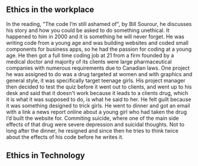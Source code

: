 ## Ethics in the workplace

In the reading, "The code I’m still ashamed of", by Bill Sourour, he discusses his story and how you could be asked to do something unethical. It happened to him in 2000 and it is something he will never forget. He was writing code from a young age and was building websites and coded small components for business apps, so he had the passion for coding at a young age. He then got a full time coding job at 21 from a firm founded by a medical doctor and majority of its clients were large pharmaceutical companies with numerous requirements due to Canadian laws. One project he was assigned to do was a drug targeted at women and with graphics and general style, it was specifically target teenage girls. His project manager then decided to test the quiz before it went out to clients, and went up to his desk and said that it doesn't work because it leads to a clients drug, which it is what it was supposed to do, is what he said to her. He felt guilt because it was something designed to trick girls. He went to dinner and got an email with a link a news report online about a young girl who had taken the drug I’d built the website for. Commiting suicide, where one of the main side effects of that drug were severe depression and suicidal thoughts. Not to long after the dinner, he resigned and since then he tries to think twice about the effects of his code before he writes it.

## Ethics in Technology

